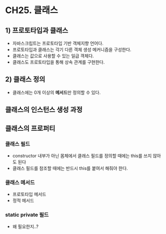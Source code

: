 # CH25. 클래스
## 1) 프로토타입과 클래스
- 자바스크립트는 프로토타입 기반 객체지향 언어다.
- 프로토타입과 클래스는 각기 다른 객체 생성 메커니즘을 구성한다.
- 클래스는 값으로 사용할 수 있는 일급 객체다.
- 클래스도 프로토타입을 통해 상속 관계를 구현한다.

## 2) 클래스 정의
- 클래스에는 0개 이상의 **메서드**만 정의할 수 있다.

## 클래스의 인스턴스 생성 과정

## 클래스의 프로퍼티
### 클래스 필드
- constructor 내부가 아닌 몸체에서 클래스 필드를 정의할 때에는 this를 쓰지 않아도 된다
- 클래스 필드를 참조할 때에는 반드시 this를 붙여서 해줘야 한다.

### 클래스 메서드
- 프로토타입 메서드
- 정적 메서드

### static private 필드
- 왜 필요한지..?

